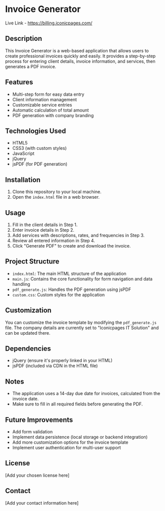# Invoice Generator

Live Link - https://billing.iconicpages.com/

## Description
This Invoice Generator is a web-based application that allows users to create professional invoices quickly and easily. It provides a step-by-step process for entering client details, invoice information, and services, then generates a PDF invoice.

## Features
- Multi-step form for easy data entry
- Client information management
- Customizable service entries
- Automatic calculation of total amount
- PDF generation with company branding

## Technologies Used
- HTML5
- CSS3 (with custom styles)
- JavaScript
- jQuery
- jsPDF (for PDF generation)

## Installation
1. Clone this repository to your local machine.
2. Open the `index.html` file in a web browser.

## Usage
1. Fill in the client details in Step 1.
2. Enter invoice details in Step 2.
3. Add services with descriptions, rates, and frequencies in Step 3.
4. Review all entered information in Step 4.
5. Click "Generate PDF" to create and download the invoice.

## Project Structure
- `index.html`: The main HTML structure of the application
- `main.js`: Contains the core functionality for form navigation and data handling
- `pdf_generate.js`: Handles the PDF generation using jsPDF
- `custom.css`: Custom styles for the application

## Customization
You can customize the invoice template by modifying the `pdf_generate.js` file. The company details are currently set to "Iconicpages IT Solution" and can be updated there.

## Dependencies
- jQuery (ensure it's properly linked in your HTML)
- jsPDF (included via CDN in the HTML file)

## Notes
- The application uses a 14-day due date for invoices, calculated from the invoice date.
- Make sure to fill in all required fields before generating the PDF.

## Future Improvements
- Add form validation
- Implement data persistence (local storage or backend integration)
- Add more customization options for the invoice template
- Implement user authentication for multi-user support

## License
[Add your chosen license here]

## Contact
[Add your contact information here]
